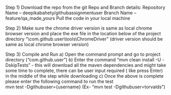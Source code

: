 Step 1) Download the repo from the git 
Repo and Branch details:
Repository Name – deepikabahety/githubassignmentuser
Branch Name – feature/qa_made_yours
Pull the code in your local machine 

Step 2) Make sure the chrome driver version is same as local chrome browser version and place the exe file in the location below of the project directory
“\com.github.user\tools\ChromeDriver" (driver version should be same as local chrome browser version)

Step 3) Compile and Run 
a)	Open the command prompt and go to project directory (“com.github.user”)
b)	Enter the command “mvn clean install -U -DskipTests”  - this will download all the maven dependencies and might take some time to complete, there can be user input required
( like press Enter) in the middle of the step while downloading
c)	Once the above is complete please enter the following command to run the test  
mvn test  -Dgithubuser={username}
(Ex- “mvn test -Dgithubuser=torvalds”)

 
